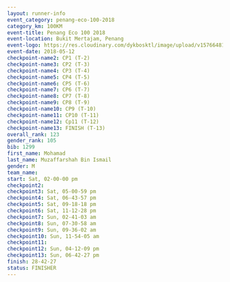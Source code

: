 ```yaml
--- 
layout: runner-info 
event_category: penang-eco-100-2018 
category_km: 100KM 
event-title: Penang Eco 100 2018 
event-location: Bukit Mertajam, Penang 
event-logo: https://res.cloudinary.com/dykbosktl/image/upload/v1576648106/Logo/Logo_lovxhg.jpg 
event-date: 2018-05-12 
checkpoint-name2: CP1 (T-2) 
checkpoint-name3: CP2 (T-3) 
checkpoint-name4: CP3 (T-4) 
checkpoint-name5: CP4 (T-5) 
checkpoint-name6: CP5 (T-6) 
checkpoint-name7: CP6 (T-7) 
checkpoint-name8: CP7 (T-8) 
checkpoint-name9: CP8 (T-9) 
checkpoint-name10: CP9 (T-10) 
checkpoint-name11: CP10 (T-11) 
checkpoint-name12: Cp11 (T-12) 
checkpoint-name13: FINISH (T-13) 
overall_rank: 123
gender_rank: 105
bib: 1299
first_name: Mohamad
last_name: Muzaffarshah Bin Ismail
gender: M
team_name: 
start: Sat, 02-00-00 pm
checkpoint2: 
checkpoint3: Sat, 05-00-59 pm
checkpoint4: Sat, 06-43-57 pm
checkpoint5: Sat, 09-18-18 pm
checkpoint6: Sat, 11-12-28 pm
checkpoint7: Sun, 02-41-03 am
checkpoint8: Sun, 07-30-58 am
checkpoint9: Sun, 09-36-02 am
checkpoint10: Sun, 11-54-05 am
checkpoint11: 
checkpoint12: Sun, 04-12-09 pm
checkpoint13: Sun, 06-42-27 pm
finish: 28-42-27
status: FINISHER
--- 
```

